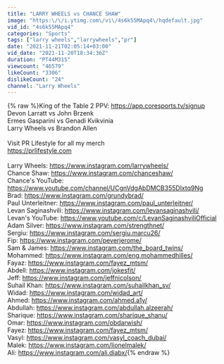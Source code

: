 ```yaml
---
title: "LARRY WHEELS vs CHANCE SHAW"
image: "https:\/\/i.ytimg.com\/vi\/4s6k55MApq4\/hqdefault.jpg"
vid_id: "4s6k55MApq4"
categories: "Sports"
tags: ["larry wheels","larrywheels","pr"]
date: "2021-11-21T02:05:14+03:00"
vid_date: "2021-11-20T18:34:36Z"
duration: "PT44M31S"
viewcount: "46579"
likeCount: "3306"
dislikeCount: "24"
channel: "Larry Wheels"
---
```

{% raw %}King of the Table 2 PPV: <a rel="nofollow" target="blank" href="https://app.coresports.tv/signup">https://app.coresports.tv/signup</a><br />Devon Larratt vs John Brzenk<br />Ermes Gasparini vs Genadi Kvikvinia<br />Larry Wheels vs Brandon Allen<br /><br />Visit PR Lifestyle for all my merch<br /><a rel="nofollow" target="blank" href="https://prlifestyle.com">https://prlifestyle.com</a><br /><br />Larry Wheels: <a rel="nofollow" target="blank" href="https://www.instagram.com/larrywheels/">https://www.instagram.com/larrywheels/</a><br />Chance Shaw: <a rel="nofollow" target="blank" href="https://www.instagram.com/chanceshaw/">https://www.instagram.com/chanceshaw/</a><br />Chance's YouTube: <a rel="nofollow" target="blank" href="https://www.youtube.com/channel/UCgnVdgAbDMCB355Dlxtq9Ng">https://www.youtube.com/channel/UCgnVdgAbDMCB355Dlxtq9Ng</a><br />Brad: <a rel="nofollow" target="blank" href="https://www.instagram.com/grundybrad/">https://www.instagram.com/grundybrad/</a><br />Paul Unterleitner: <a rel="nofollow" target="blank" href="https://www.instagram.com/paul_unterleitner/">https://www.instagram.com/paul_unterleitner/</a><br />Levan Saginashvili: <a rel="nofollow" target="blank" href="https://www.instagram.com/levansaginashvili/">https://www.instagram.com/levansaginashvili/</a><br />Levan's YouTube: <a rel="nofollow" target="blank" href="https://www.youtube.com/c/LevanSaginashviliOfficial">https://www.youtube.com/c/LevanSaginashviliOfficial</a><br />Adam Silver: <a rel="nofollow" target="blank" href="https://www.instagram.com/strengthnet/">https://www.instagram.com/strengthnet/</a><br />Sergiu: <a rel="nofollow" target="blank" href="https://www.instagram.com/sergiu.marcu26/">https://www.instagram.com/sergiu.marcu26/</a><br />Fip: <a rel="nofollow" target="blank" href="https://www.instagram.com/peverjerome/">https://www.instagram.com/peverjerome/</a><br />Sam &amp; James: <a rel="nofollow" target="blank" href="https://www.instagram.com/the_board_twins/">https://www.instagram.com/the_board_twins/</a><br />Mohammed: <a rel="nofollow" target="blank" href="https://www.instagram.com/eng.mohammedhilles/">https://www.instagram.com/eng.mohammedhilles/</a><br />Fayaz: <a rel="nofollow" target="blank" href="https://www.instagram.com/fayez_mtsm/">https://www.instagram.com/fayez_mtsm/</a><br />Abdell: <a rel="nofollow" target="blank" href="https://www.instagram.com/jokesfit/">https://www.instagram.com/jokesfit/</a><br />Jeff: <a rel="nofollow" target="blank" href="https://www.instagram.com/jeffnicolson/">https://www.instagram.com/jeffnicolson/</a><br />Suhail Khan: <a rel="nofollow" target="blank" href="https://www.instagram.com/suhailkhan_sv/">https://www.instagram.com/suhailkhan_sv/</a><br />Widad: <a rel="nofollow" target="blank" href="https://www.instagram.com/widad_art/">https://www.instagram.com/widad_art/</a><br />Ahmed: <a rel="nofollow" target="blank" href="https://www.instagram.com/ahmed.a1y/">https://www.instagram.com/ahmed.a1y/</a><br />Abdullah: <a rel="nofollow" target="blank" href="https://www.instagram.com/abdullah.alzeerah/">https://www.instagram.com/abdullah.alzeerah/</a><br />Sharique: <a rel="nofollow" target="blank" href="https://www.instagram.com/sharique_shanu/">https://www.instagram.com/sharique_shanu/</a><br />Omar: <a rel="nofollow" target="blank" href="https://www.instagram.com/obdarwish/">https://www.instagram.com/obdarwish/</a><br />Fayez: <a rel="nofollow" target="blank" href="https://www.instagram.com/fayez_mtsm/">https://www.instagram.com/fayez_mtsm/</a><br />Vasyl: <a rel="nofollow" target="blank" href="https://www.instagram.com/vasyl_coach_dubai/">https://www.instagram.com/vasyl_coach_dubai/</a><br />Malek: <a rel="nofollow" target="blank" href="https://www.instagram.com/lionelmalek/">https://www.instagram.com/lionelmalek/</a><br />Ali: <a rel="nofollow" target="blank" href="https://www.instagram.com/ali.diabx/">https://www.instagram.com/ali.diabx/</a>{% endraw %}
